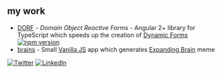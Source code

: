 ## my work

- [DORF](http://mat3e.github.io/dorf) - _Domain Object Reactive Forms_ - Angular 2+ library for TypeScript which speeds up the creation of [Dynamic Forms](https://angular.io/docs/ts/latest/cookbook/dynamic-form.html) [![npm version](https://img.shields.io/npm/v/dorf.svg)](https://www.npmjs.com/package/dorf)
- [brains](https://mat3e.github.io/brains/) - Small [Vanilla JS](http://vanilla-js.com/) app which generates [Expanding Brain](http://knowyourmeme.com/memes/expanding-brain) meme

[![Twitter](https://twitter.com/favicon.ico)](https://twitter.com/chrzonsti)
[![LinkedIn](https://www.linkedin.com/favicon.ico)](https://www.linkedin.com/in/mateusz-chrzonstowski-916617109/)
